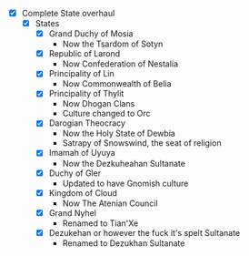 - [x] Complete State overhaul
	- [x] States
		- [x] Grand Duchy of Mosia
			- Now the Tsardom of Sotyn 
		- [x] Republic of Larond
			- Now Confederation of Nestalia
		- [x] Principality of Lin
			- Now Commonwealth of Belia
		- [x] Principality of Thylit
			- Now Dhogan Clans
			- Culture changed to Orc
		- [x] Darogian Theocracy
			- Now the Holy State of Dewbia
			- Satrapy of Snowswind, the seat of religion
		- [x] Imamah of Uyuya
			- Now the Dezkuheahan Sultanate
		- [x] Duchy of Gler
			- Updated to have Gnomish culture
		- [x] Kingdom of Cloud
			- Now The Atenian Council
		- [x] Grand Nyhel
			- Renamed to Tian'Xe
		- [x] Dezukehan or however the fuck it's spelt Sultanate
			- Renamed to Dezukhan Sultanate

